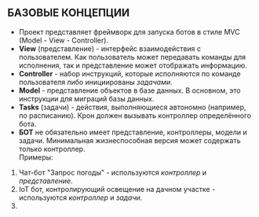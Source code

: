 ## БАЗОВЫЕ КОНЦЕПЦИИ
- Проект представляет фреймворк для запуска ботов в стиле MVC (Model - View - Controller).  
- **View** (представление) - интерфейс взаимодействия с пользователем. Как пользователь может передавать команды для исполнения, так и представление может отображать информацию.  
- **Controller** - набор инструкций, которые исполняются по команде пользователя либо инициированы *задачами*.   
- **Model** - представление объектов в базе данных. В основном, это инструкции для миграций базы данных.  
- **Tasks** (задачи) - действия, выполняющиеся автономно (например, по расписанию). Крон должен вызывать контроллер определённого бота.  
- **БОТ** не обязательно имеет представление, контроллеры, модели и задачи. Минимальная жизнеспособная версия может содержать только контроллер.  
Примеры:
1. Чат-бот "Запрос погоды" - используются *контроллер* и *представление*.  
2. IoT бот, контролирующий освещение на дачном участке - используются *контроллер* и *задачи*.
3. 
